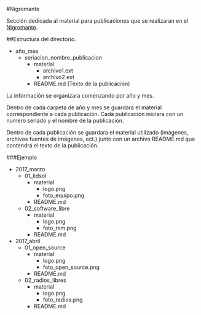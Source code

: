 #Nigromante

Sección dedicada al material para publicaciones que se realizaran en el [Nigromante](http://www.dcsyhfimapodo.unam.mx/nigromante/).

##Estructura del directorio.
- año_mes
    - seriacion_nombre_publicacion
        - material
            - archivo1.ext
            - archivo2.ext
        - README.md (Texto de la publicación)

La información se organizara comenzando por año y mes.

Dentro de cada carpeta de año y mes se guardara el material correspondiente a cada publicación. Cada publicación iniciara  con un numero seriado y el nombre de la publicación.

Dentro de cada publicación se guardara el material utilizado (imágenes, archivos fuentes de imágenes, ect.) junto con un archivo README.md que contendrá el texto de la publicación.

###Ejemplo

- 2017_marzo
    - 01_lidsol
        - material
            - logo.png
            - foto_equipo.png
        - README.md
    - 02_software_libre
        - material
            - logo.png
            - foto_rsm.png
        - README.md
- 2017_abril
    - 01_open_source
        - material
            - logo.png
            - foto_open_source.png
        - README.md
    - 02_radios_libres
        - material
            - logo.png
            - foto_radios.png
        - README.md